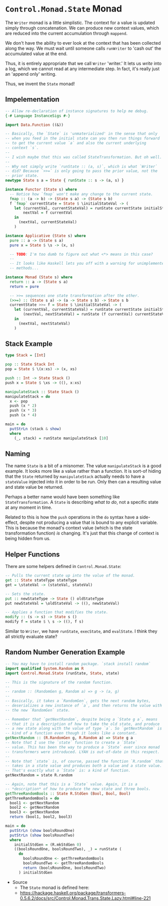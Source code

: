 # `Control.Monad.State` Monad

The `Writer` monad is a little simplistic. The context for a value is
updated simply through concatenation. We can produce new context values,
which are reduced into the current accumulation through `mappend`.

We don't have the ability to ever look at the context that has been
collected along the way. We must wait until someone calls `runWriter` to
'cash out' the accumulated value at the end.

Thus, it is entirely appropriate that we call `Writer` 'writer.' It lets
us *write* into a log, which we cannot read at any intermediate step. In
fact, it's really just an 'append only' writing.

Thus, we invent the `State` monad!

## Impelementation

```haskell
-- Allow re-declaration of instance signatures to help me debug.
{-# Language InstanceSigs #-}

import Data.Function ((&))

-- Basically, the `State` is 'unmaterialized' in the sense that only
-- when you feed in the initial state can you then run things forward
-- to get the current value `a` and also the current underlying
-- context `s`.
--
-- I wish maybe that this was called StateTransformation. But oh well.
--
-- Why not simply write `runState :: (a, s)`, which is what `Writer`
-- did? Because `>>=` is only going to pass the prior value, not the
-- prior state.
newtype State s a = State { runState :: s -> (a, s) }

instance Functor (State s) where
  -- Notice how `fmap` won't make any change to the current state.
  fmap :: (a -> b) -> (State s a) -> (State s b)
  f `fmap` currentState = State $ \initialStateVal -> (
    let (currentVal, currentStateVal) = runState currentState initialStateVal
        nextVal = f currentVal
    in
      (nextVal, currentStateVal)
    )

instance Applicative (State s) where
  pure :: a -> (State s a)
  pure x = State $ \s -> (x, s)

  -- TODO: I'm too dumb to figure out what <*> means in this case?
  --
  -- It looks like Haskell lets you off with a warning for unimplemented
  -- methods...

instance Monad (State s) where
  return :: a -> (State s a)
  return = pure

  -- >>= sequences one state transformation after the other.
  (>>=) :: (State s a) -> (a -> State s b) -> State s b
  currentState >>= f = State $ \initialStateVal -> (
    let (currentVal, currentStateVal) = runState currentState initialStateVal
        (nextVal, nextStateVal) = runState (f currentVal) currentStateVal
    in
      (nextVal, nextStateVal)
    )
```

## Stack Example

```haskell
type Stack = [Int]

pop :: State Stack Int
pop = State $ \(x:xs) -> (x, xs)

push :: Int -> State Stack ()
push x = State $ \xs -> ((), x:xs)

manipulateStack :: State Stack ()
manipulateStack = do
  x <- pop
  push (x * 2)
  push (x * 3)
  push (x * 4)

main = do
  putStrLn (stack & show)
  where
    (_, stack) = runState manipulateStack [10]
```

## Naming

The name `State` is a bit of a misnomer. The value `manipulateStack` is
a good example. It looks more like a value rather than a function. It is
sort-of hiding that the `State` returned by `manipulateStack` actually
needs to have a `stateValue` injected into it in order to be run. Only
then can a resulting value and state value be returned.

Perhaps a better name would have been something like
`StateTransformation`. A `State` is describing *what to do*, not a
specific state at any moment in time.

Related to this is how the `push` operations in the `do` syntax have a
side-effect, despite not producing a value that is bound to any explicit
variable. This is because the monad's context value (which is the state
transformation function) *is* changing. It's just that this change of
context is being hidden from us.

## Helper Functions

There are some helpers defined in `Control.Monad.State`:

```haskell
-- Pulls the current state up into the value of the monad.
get :: State stateType stateType
get = \stateVal -> (stateVal, stateVal)

-- Sets the state.
put :: newStateType -> State () oldStateType
put newStateVal = \oldStateVal -> ((), newStateVal)

-- Applies a function that modifies the state.
modify :: (s -> s) -> State s ()
modify f = state $ \ s -> ((), f s)
```

Similar to `Writer`, we have `runState`, `execState`, and `evalState`. I
think they all strictly evaluate state?

## Random Number Generation Example

```haskell
-- You may have to install random package. `stack install random`
import qualified System.Random as R
import Control.Monad.State (runState, State, state)

-- This is the signature of the random function.
--
-- random :: (RandomGen g, Random a) => g -> (a, g)
--
-- Basically, it takes a `RandomGen`, gets the next random bytes,
-- deserializes a new instance of `a`, and then returns the value with
-- the new `RandomGen` state.

-- Remember that `getNextRandom`, despite being a `State g a`, means
-- that it is a description of how to take the old state, and produce
-- a new state along with the value of type `a`. So `getNextRandom` is
-- kind of a function even though it looks like a constant.
getNextRandom :: (R.RandomGen g, R.Random a) => State g a
-- Note that I use the `state` function to create a `State`
-- value. This has been the way to produce a `State` ever since monad
-- transformers were introduced. LYAH is out-of-date in this respect.
--
-- Note that `state` is, of course, passed the function `R.random` that
-- takes in a state value and produces both a value and a state value.
-- That's exactly what a `State` is: a kind of function.
getNextRandom = state R.random

-- Again, note that this is a `State` value. Again, it is a
-- *description* of how to produce the new state and three bools.
getThreeRandomBools :: State R.StdGen (Bool, Bool, Bool)
getThreeRandomBools = do
  bool1 <- getNextRandom
  bool2 <- getNextRandom
  bool3 <- getNextRandom
  return (bool1, bool2, bool3)

main = do
  putStrLn (show boolsRoundOne)
  putStrLn (show boolsRoundTwo)
  where
    initialStdGen = (R.mkStdGen 0)
    ((boolsRoundOne, boolsRoundTwo), _) = runState (
      do
        boolsRoundOne <- getThreeRandomBools
        boolsRoundTwo <- getThreeRandomBools
        return (boolsRoundOne, boolsRoundTwo)
      ) initialStdGen
```

* Source
  * The `State` monad is defined here:
  * https://hackage.haskell.org/package/transformers-0.5.6.2/docs/src/Control.Monad.Trans.State.Lazy.html#line-221
